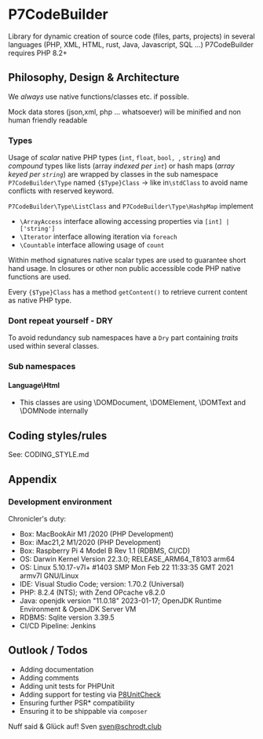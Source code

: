 # P7CodeBuilder
Library for dynamic creation of source code (files, parts, projects) in several languages (PHP, XML, HTML, rust, Java, Javascript, SQL ...)
P7CodeBuilder requires PHP 8.2+


## Philosophy, Design & Architecture

We *always* use native functions/classes etc. if possible.

Mock data stores (json,xml, php ... whatsoever) will be minified and non human friendly readable

### Types 

Usage of _scalar_ native PHP types (<code>int</code>, <code>float</code>, <code>bool, </code>, <code>string</code>) and _compound_ types like lists (array *indexed per <code>int</code>*) or hash maps
(*array keyed per <code>string</code>*) are wrapped by classes in the sub namespace <code>P7CodeBuilder\Type</code> named <code>{$Type}Class</code > -> like in<code>\stdClass</code> to avoid name conflicts with reserved keyword.

<code>P7CodeBuilder\Type\ListClass</code> and <code>P7CodeBuilder\Type\HashpMap</code> implement 
- <code>\ArrayAccess</code> interface allowing accessing properties via <code>[int] | ['string']</code>
- <code>\Iterator</code> interface allowing iteration via <code>foreach</code>
- <code>\Countable</code> interface allowing usage of <code>count</code>

Within method signatures native scalar types are used to guarantee short hand usage.
In closures or other non public accessible code PHP native functions are used.

Every <code>{$Type}Class</code > has a method <code>getContent()</code> to retrieve current content as native PHP type.

### Dont repeat yourself - DRY 

To avoid redundancy sub namespaces have a <code>Dry</code> part containing _traits_ used within several classes.

### Sub namespaces

#### Language\Html

- This classes are using \DOMDocument, \DOMElement, \DOMText and \DOMNode internally

## Coding styles/rules

See: CODING_STYLE.md

## Appendix

### Development environment 

 Chronicler's duty: 

 - Box: MacBookAir M1 /2020 (PHP Development)
 - Box: iMac21,2 M1/2020 (PHP Development)
 - Box: Raspberry Pi 4 Model B Rev 1.1 (RDBMS, CI/CD)
 - OS: Darwin Kernel Version 22.3.0; RELEASE_ARM64_T8103 arm64
 - OS: Linux 5.10.17-v7l+ #1403 SMP Mon Feb 22 11:33:35 GMT 2021 armv7l GNU/Linux
 - IDE: Visual Studio Code; version: 1.70.2 (Universal)
 - PHP: 8.2.4 (NTS); with Zend OPcache v8.2.0
 - Java: openjdk version "11.0.18" 2023-01-17; OpenJDK Runtime Environment  & OpenJDK Server VM
 - RDBMS: Sqlite version 3.39.5
 - CI/CD Pipeline: Jenkins 

## Outlook / Todos
 
- Adding documentation 
- Adding comments 
- Adding unit tests for PHPUnit 
- Adding support for testing via <a href="https://github.com/SchrodtSven/P8Unitcheck">P8UnitCheck</a>
- Ensuring further PSR* compatibility
- Ensuring it to be shippable via <code>composer</code>


Nuff said & Glück auf! 
 Sven <sven@schrodt.club>